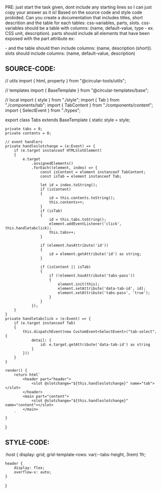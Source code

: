 PRE: just start the task given, dont include any starting lines so I can just copy your answer as it is!
 Based on the source code and style code probided. Can you create a documentation that includes titles, short descrition and the table for each tables: css-variables, parts, slots.
css-variables should be a table with columns: (name, default-value, type - ex. CSS unit, description).
parts should include all elements that have been exposed with the part attribute ex: <p part='foo'> - and the table should then include columns: (name, description (short)).
slots should include columns: (name, default-value, description)

## SOURCE-CODE:
// utils 
import { html, property } from "@circular-tools/utils";

// templates
import { BaseTemplate } from "@circular-templates/base";

// local 
import { style } from "./style";
import { Tab } from "./components/tab";
import { TabContent } from "./components/content";
import { SelectEvent } from "./types";

export class Tabs extends BaseTemplate {
    static style = style;

    private tabs = 0;
    private contents = 0;

    // event handlers
    private handleslotchange = (e:Event) => {
        if (e.target instanceof HTMLSlotElement)
        {
            e.target
                .assignedElements()
                .forEach((element, index) => {
                    const isContent = element instanceof TabContent;
                    const isTab = element instanceof Tab;

                    let id = index.toString();
                    if (isContent) 
                    {
                        id = this.contents.toString();
                        this.contents++;
                    }
                    if (isTab) 
                    {
                        id = this.tabs.toString();
                        element.addEventListener('click', this.handletabclick);
                        this.tabs++;
                    }

                    if (element.hasAttribute('id'))
                    {
                        id = element.getAttribute('id') as string;
                    }

                    if (isContent || isTab)
                    {
                        if (!element.hasAttribute('tabs-pass'))
                        {
                            element.init(this);
                            element.setAttribute('data-tab-id', id);
                            element.setAttribute('tabs-pass', 'true');
                        }
                    }
                });
        }
    }
    private handletabclick = (e:Event) => {
        if (e.target instanceof Tab)
        {
            this.dispatchEvent(new CustomEvent<SelectEvent>("tab-select", { 
                detail: { 
                    id: e.target.getAttribute('data-tab-id') as string 
                } 
            }))
        }
    }

    render() {
        return html`
            <header part="header">
                <slot @slotchange="${this.handleslotchange}" name="tab"></slot>
            </header>
            <main part="content">
                <slot @slotchange="${this.handleslotchange}" name="content"></slot>
            </main>
        `
    }
}
## STYLE-CODE:
:host {
    display: grid;
    grid-template-rows: var(--tabs-height, 3rem) 1fr;
    
    header {
        display: flex;
        overflow-x: auto;
    }
}
